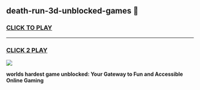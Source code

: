 
## death-run-3d-unblocked-games 👋
<h3>
<a href="https://premium.freeplayer.one?title=death-run-3d-unblocked-games&ref=14F">CLICK TO PLAY</a></h3>
<hr>

<h3>
<a href="https://premium.freeplayer.one?title=death-run-3d-unblocked-games&ref=14F">CLICK 2 PLAY</a>
  
</h3>

<a href="https://premium.freeplayer.one?title=death-run-3d-unblocked-games&ref=12F/"><img src="https://clearcache.store/games.png"></a>


**worlds hardest game unblocked: Your Gateway to Fun and Accessible Online Gaming**
